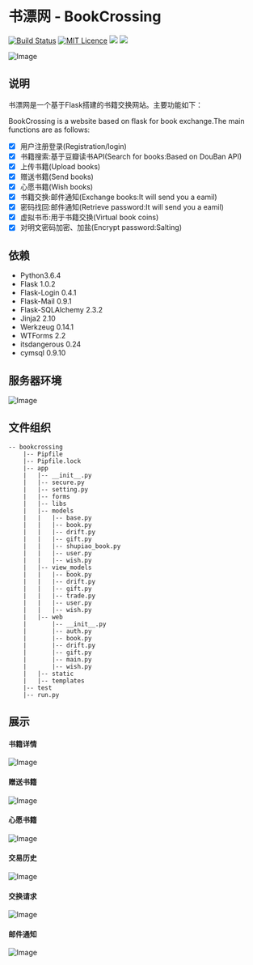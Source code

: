 # 书漂网 - BookCrossing
[![Build Status](https://travis-ci.org/mtianyan/hexoBlog-Github.svg?branch=master)](https://travis-ci.org/mtianyan/hexoBlog-Github)
[![MIT Licence](https://badges.frapsoft.com/os/mit/mit.svg?v=103)](https://opensource.org/licenses/mit-license.php)
![](https://img.shields.io/badge/language-python-orange.svg)
![](https://img.shields.io/cocoapods/dt/AFNetworking.svg) 

![Image](img/index.PNG)
## 说明
书漂网是一个基于Flask搭建的书籍交换网站。主要功能如下：  

BookCrossing is a website based on flask for book exchange.The main functions are as follows:  

- [x] 用户注册登录(Registration/login)
- [x] 书籍搜索:基于豆瓣读书API(Search for books:Based on DouBan API)
- [x] 上传书籍(Upload books)
- [x] 赠送书籍(Send books)
- [x] 心愿书籍(Wish books)
- [x] 书籍交换:邮件通知(Exchange books:It will send you a eamil)
- [x] 密码找回:邮件通知(Retrieve password:It will send you a eamil)
- [x] 虚拟书币:用于书籍交换(Virtual book coins)
- [x] 对明文密码加密、加盐(Encrypt password:Salting)

## 依赖
* Python3.6.4
* Flask 1.0.2
* Flask-Login 0.4.1
* Flask-Mail 0.9.1
* Flask-SQLAlchemy 2.3.2
* Jinja2 2.10
* Werkzeug 0.14.1
* WTForms 2.2
* itsdangerous 0.24
* cymsql 0.9.10



## 服务器环境
![Image](img/server.PNG)

## 文件组织
```
-- bookcrossing
    |-- Pipfile
    |-- Pipfile.lock
    |-- app
    |   |-- __init__.py
    |   |-- secure.py
    |   |-- setting.py
    |   |-- forms
    |   |-- libs
    |   |-- models
    |   |   |-- base.py
    |   |   |-- book.py
    |   |   |-- drift.py
    |   |   |-- gift.py
    |   |   |-- shupiao_book.py
    |   |   |-- user.py
    |   |   |-- wish.py
    |   |-- view_models
    |   |   |-- book.py
    |   |   |-- drift.py
    |   |   |-- gift.py
    |   |   |-- trade.py
    |   |   |-- user.py
    |   |   |-- wish.py
    |   |-- web
    |       |-- __init__.py
    |       |-- auth.py
    |       |-- book.py
    |       |-- drift.py
    |       |-- gift.py
    |       |-- main.py
    |       |-- wish.py
    |   |-- static
    |   |-- templates
    |-- test
    |-- run.py
```

##  展示
#### 书籍详情
![Image](img/detail.PNG)
#### 赠送书籍 
![Image](img/gift.PNG)
#### 心愿书籍
![Image](img/wish.PNG)
#### 交易历史 
![Image](img/history.PNG)
#### 交换请求
![Image](img/request.PNG)
#### 邮件通知
![Image](img/email.PNG)






